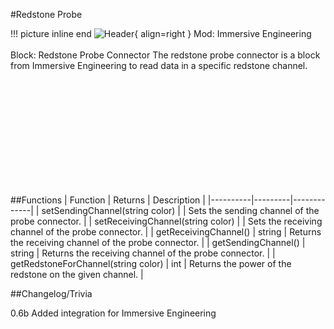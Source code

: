 #Redstone Probe

!!! picture inline end
    ![Header](https://intelligence-modding.de/wp-content/uploads/2021/05/Redstone-Probe-Connector.png){ align=right }
    Mod: Immersive Engineering <br><br/>
    Block: Redstone Probe Connector
The redstone probe connector is a block from Immersive Engineering to read data in a specific redstone channel.

<br><br/>
<br><br/>
<br><br/>
<br><br/>
<br><br/>

##Functions
| Function | Returns | Description |
|----------|---------|-------------|
| setSendingChannel(string color) | | Sets the sending channel of the probe connector. |
| setReceivingChannel(string color) | | Sets the receiving channel of the probe connector. |
| getReceivingChannel() | string | Returns the receiving channel of the probe connector. |
| getSendingChannel() | string | Returns the receiving channel of the probe connector. |
| getRedstoneForChannel(string color) | int | Returns the power of the redstone on the given channel. |

##Changelog/Trivia

0.6b
Added integration for Immersive Engineering
